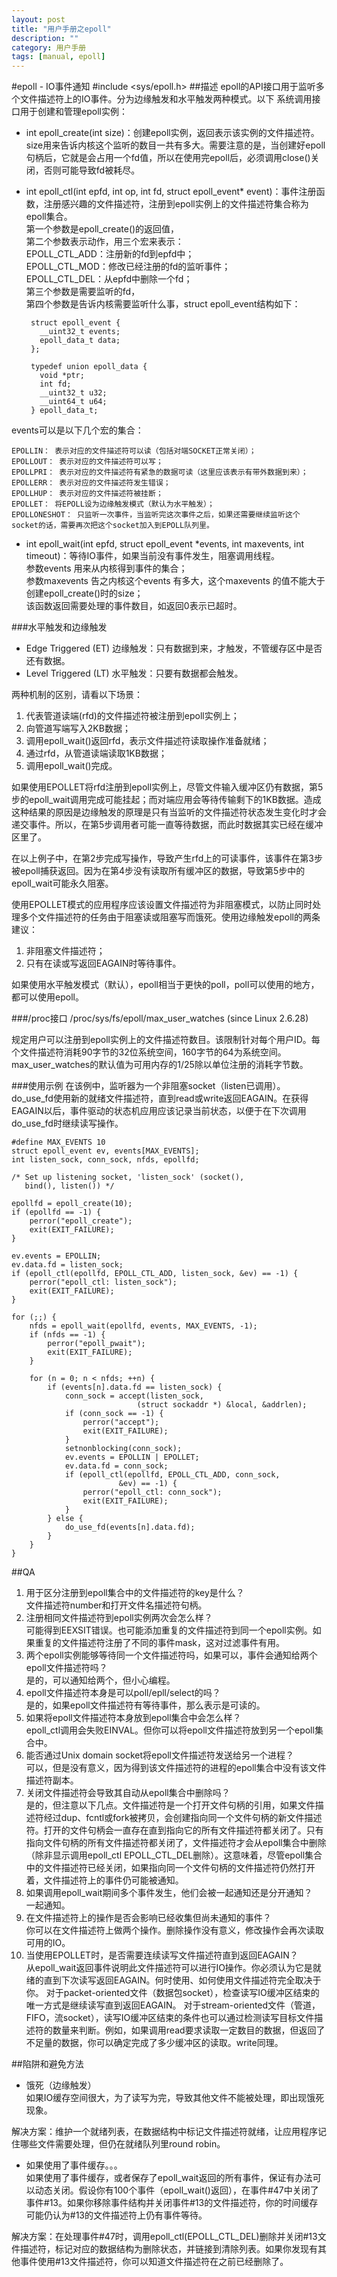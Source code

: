 ```yaml
---
layout: post
title: "用户手册之epoll"
description: ""
category: 用户手册 
tags: [manual, epoll]
---
```

#epoll - IO事件通知
	#include <sys/epoll.h>
##描述
epoll的API接口用于监听多个文件描述符上的IO事件。分为边缘触发和水平触发两种模式。以下	系统调用接口用于创建和管理epoll实例：

 - int epoll_create(int size)：创建epoll实例，返回表示该实例的文件描述符。   
 size用来告诉内核这个监听的数目一共有多大。需要注意的是，当创建好epoll句柄后，它就是会占用一个fd值，所以在使用完epoll后，必须调用close()关闭，否则可能导致fd被耗尽。
 - int epoll_ctl(int epfd, int op, int fd, struct epoll_event* event)：事件注册函数，注册感兴趣的文件描述符，注册到epoll实例上的文件描述符集合称为epoll集合。   
 第一个参数是epoll_create()的返回值，   
 第二个参数表示动作，用三个宏来表示：   
   EPOLL_CTL_ADD：注册新的fd到epfd中；   
   EPOLL_CTL_MOD：修改已经注册的fd的监听事件；   
   EPOLL_CTL_DEL：从epfd中删除一个fd；   
  第三个参数是需要监听的fd，   
  第四个参数是告诉内核需要监听什么事，struct epoll_event结构如下：
  
		struct epoll_event {
		  __uint32_t events; 
		  epoll_data_t data; 
		};
		
		typedef union epoll_data {
		  void *ptr;
		  int fd;
		  __uint32_t u32;
		  __uint64_t u64;
		} epoll_data_t;
		
events可以是以下几个宏的集合：

	EPOLLIN： 表示对应的文件描述符可以读（包括对端SOCKET正常关闭）；
	EPOLLOUT： 表示对应的文件描述符可以写；
	EPOLLPRI： 表示对应的文件描述符有紧急的数据可读（这里应该表示有带外数据到来）；
    EPOLLERR： 表示对应的文件描述符发生错误；
    EPOLLHUP： 表示对应的文件描述符被挂断；
    EPOLLET： 将EPOLL设为边缘触发模式（默认为水平触发）；
    EPOLLONESHOT： 只监听一次事件，当监听完这次事件之后，如果还需要继续监听这个socket的话，需要再次把这个socket加入到EPOLL队列里。
 - int epoll_wait(int epfd, struct epoll_event *events, int maxevents, int timeout)：等待IO事件，如果当前没有事件发生，阻塞调用线程。   
 参数events 用来从内核得到事件的集合；   
 参数maxevents 告之内核这个events 有多大，这个maxevents 的值不能大于创建epoll_create()时的size；   
该函数返回需要处理的事件数目，如返回0表示已超时。

###水平触发和边缘触发

 - Edge Triggered (ET) 边缘触发：只有数据到来，才触发，不管缓存区中是否还有数据。
 - Level Triggered (LT) 水平触发：只要有数据都会触发。
 
两种机制的区别，请看以下场景：

 1. 代表管道读端(rfd)的文件描述符被注册到epoll实例上；
 2. 向管道写端写入2KB数据；
 3. 调用epoll_wait()返回rfd，表示文件描述符读取操作准备就绪；
 4. 通过rfd，从管道读端读取1KB数据；
 5. 调用epoll_wait()完成。

如果使用EPOLLET将rfd注册到epoll实例上，尽管文件输入缓冲区仍有数据，第5步的epoll_wait调用完成可能挂起；而对端应用会等待传输剩下的1KB数据。造成这种结果的原因是边缘触发的原理是只有当监听的文件描述符状态发生变化时才会递交事件。所以，在第5步调用者可能一直等待数据，而此时数据其实已经在缓冲区里了。

在以上例子中，在第2步完成写操作，导致产生rfd上的可读事件，该事件在第3步被epoll捕获返回。因为在第4步没有读取所有缓冲区的数据，导致第5步中的epoll_wait可能永久阻塞。

使用EPOLLET模式的应用程序应该设置文件描述符为非阻塞模式，以防止同时处理多个文件描述符的任务由于阻塞读或阻塞写而饿死。使用边缘触发epoll的两条建议：

 1. 非阻塞文件描述符；
 2. 只有在读或写返回EAGAIN时等待事件。

如果使用水平触发模式（默认），epoll相当于更快的poll，poll可以使用的地方，都可以使用epoll。

###/proc接口
	/proc/sys/fs/epoll/max_user_watches (since Linux 2.6.28)

规定用户可以注册到epoll实例上的文件描述符数目。该限制针对每个用户ID。每个文件描述符消耗90字节的32位系统空间，160字节的64为系统空间。max_user_watches的默认值为可用内存的1/25除以单位注册的消耗字节数。

###使用示例
在该例中，监听器为一个非阻塞socket（listen已调用）。do_use_fd使用新的就绪文件描述符，直到read或write返回EAGAIN。在获得EAGAIN以后，事件驱动的状态机应用应该记录当前状态，以便于在下次调用do_use_fd时继续读写操作。

	#define MAX_EVENTS 10
    struct epoll_event ev, events[MAX_EVENTS];
    int listen_sock, conn_sock, nfds, epollfd;

    /* Set up listening socket, 'listen_sock' (socket(),
       bind(), listen()) */

    epollfd = epoll_create(10);
    if (epollfd == -1) {
        perror("epoll_create");
        exit(EXIT_FAILURE);
    }

    ev.events = EPOLLIN;
    ev.data.fd = listen_sock;
    if (epoll_ctl(epollfd, EPOLL_CTL_ADD, listen_sock, &ev) == -1) {
        perror("epoll_ctl: listen_sock");
        exit(EXIT_FAILURE);
    }

    for (;;) {
        nfds = epoll_wait(epollfd, events, MAX_EVENTS, -1);
        if (nfds == -1) {
            perror("epoll_pwait");
            exit(EXIT_FAILURE);
        }

        for (n = 0; n < nfds; ++n) {
            if (events[n].data.fd == listen_sock) {
                conn_sock = accept(listen_sock,
                                (struct sockaddr *) &local, &addrlen);
                if (conn_sock == -1) {
                    perror("accept");
                    exit(EXIT_FAILURE);
                }
                setnonblocking(conn_sock);
                ev.events = EPOLLIN | EPOLLET;
                ev.data.fd = conn_sock;
                if (epoll_ctl(epollfd, EPOLL_CTL_ADD, conn_sock,
                            &ev) == -1) {
                    perror("epoll_ctl: conn_sock");
                    exit(EXIT_FAILURE);
                }
            } else {
                do_use_fd(events[n].data.fd);
            }
        }
    }

##QA

 1. 用于区分注册到epoll集合中的文件描述符的key是什么？   
	 文件描述符number和打开文件名描述符句柄。
 2. 注册相同文件描述符到epoll实例两次会怎么样？   
	 可能得到EEXSIT错误。也可能添加重复的文件描述符到同一个epoll实例。如果重复的文件描述符注册了不同的事件mask，这对过滤事件有用。
 3. 两个epoll实例能够等待同一个文件描述符吗，如果可以，事件会通知给两个epoll文件描述符吗？   
	 是的，可以通知给两个，但小心编程。
 4. epoll文件描述符本身是可以poll/epll/select的吗？   
	 是的，如果epoll文件描述符有等待事件，那么表示是可读的。
 5. 如果将epoll文件描述符本身放到epoll集合中会怎么样？   
	 epoll_ctl调用会失败EINVAL。但你可以将epoll文件描述符放到另一个epoll集合中。
 6. 能否通过Unix domain socket将epoll文件描述符发送给另一个进程？   
	 可以，但是没有意义，因为得到该文件描述符的进程的epoll集合中没有该文件描述符副本。
 7. 关闭文件描述符会导致其自动从epoll集合中删除吗？   
	 是的，但注意以下几点。文件描述符是一个打开文件句柄的引用，如果文件描述符经过dup、fcntl或fork被拷贝，会创建指向同一个文件句柄的新文件描述符。打开的文件句柄会一直存在直到指向它的所有文件描述符都关闭了。只有指向文件句柄的所有文件描述符都关闭了，文件描述符才会从epoll集合中删除（除非显示调用epoll_ctl EPOLL_CTL_DEL删除）。这意味着，尽管epoll集合中的文件描述符已经关闭，如果指向同一个文件句柄的文件描述符仍然打开着，文件描述符上的事件仍可能被通知。
 8. 如果调用epoll_wait期间多个事件发生，他们会被一起通知还是分开通知？   
	 一起通知。
 9. 在文件描述符上的操作是否会影响已经收集但尚未通知的事件？   
	 你可以在文件描述符上做两个操作。删除操作没有意义，修改操作会再次读取可用的IO。
 10. 当使用EPOLLET时，是否需要连续读写文件描述符直到返回EAGAIN？   
	从epoll_wait返回事件说明此文件描述符可以进行IO操作。你必须认为它是就绪的直到下次读写返回EAGAIN。何时使用、如何使用文件描述符完全取决于你。
	对于packet-oriented文件（数据包socket），检查读写IO缓冲区结束的唯一方式是继续读写直到返回EAGAIN。
	对于stream-oriented文件（管道，FIFO，流socket），读写IO缓冲区结束的条件也可以通过检测读写目标文件描述符的数量来判断。例如，如果调用read要求读取一定数目的数据，但返回了不足量的数据，你可以确定完成了多少缓冲区的读取。write同理。

##陷阱和避免方法

 - 饿死（边缘触发）   
如果IO缓存空间很大，为了读写为完，导致其他文件不能被处理，即出现饿死现象。

解决方案：维护一个就绪列表，在数据结构中标记文件描述符就绪，让应用程序记住哪些文件需要处理，但仍在就绪队列里round robin。

 - 如果使用了事件缓存。。。   
 如果使用了事件缓存，或者保存了epoll_wait返回的所有事件，保证有办法可以动态关闭。假设你有100个事件（epoll_wait()返回），在事件#47中关闭了事件#13。如果你移除事件结构并关闭事件#13的文件描述符，你的时间缓存可能仍认为#13的文件描述符上仍有事件等待。
 
解决方案：在处理事件#47时，调用epoll_ctl(EPOLL_CTL_DEL)删除并关闭#13文件描述符，标记对应的数据结构为删除状态，并链接到清除列表。如果你发现有其他事件使用#13文件描述符，你可以知道文件描述符在之前已经删除了。


